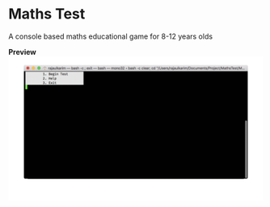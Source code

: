 # Maths Test
A console based maths educational game for 8-12 years olds



**Preview**
![](previewGif/mathstest.gif)